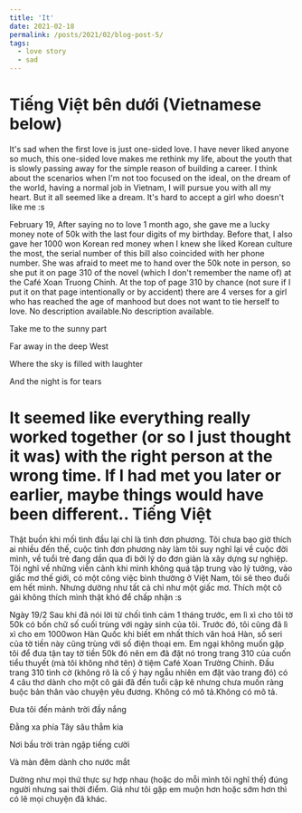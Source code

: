 ```yaml
---
title: 'It'
date: 2021-02-18
permalink: /posts/2021/02/blog-post-5/
tags:
  - love story
  - sad
---
```


Tiếng Việt bên dưới (Vietnamese below)
======
It's sad when the first love is just one-sided love. I have never liked anyone so much, this one-sided love makes me rethink my life, about the youth that is slowly passing away for the simple reason of building a career. I think about the scenarios when I'm not too focused on the ideal, on the dream of the world, having a normal job in Vietnam, I will pursue you with all my heart. But it all seemed like a dream. It's hard to accept a girl who doesn't like me :s

February 19, After saying no to love 1 month ago, she gave me a lucky money note of 50k with the last four digits of my birthday. Before that, I also gave her 1000 won Korean red money when I knew she liked Korean culture the most, the serial number of this bill also coincided with her phone number. She was afraid to meet me to hand over the 50k note in person, so she put it on page 310 of the novel (which I don't remember the name of) at the Café Xoan Truong Chinh. At the top of page 310 by chance (not sure if I put it on that page intentionally or by accident) there are 4 verses for a girl who has reached the age of manhood but does not want to tie herself to love. No description available.No description available.

Take me to the sunny part

Far away in the deep West

Where the sky is filled with laughter

And the night is for tears



It seemed like everything really worked together (or so I just thought it was) with the right person at the wrong time. If I had met you later or earlier, maybe things would have been different..
Tiếng Việt
======
Thật buồn khi mối tình đầu lại chỉ là tình đơn phương. Tôi chưa bao giờ thích ai nhiều đến thế, cuộc tình đơn phương này làm tôi suy nghĩ lại về cuộc đời mình, về tuổi trẻ đang dần qua đi bởi lý do đơn giản là xây dựng sự nghiệp. Tôi nghĩ về những viễn cảnh khi mình không quá tập trung vào lý tưởng, vào giấc mơ thế giới, có một công việc bình thường ở Việt Nam, tôi sẽ theo đuổi em hết mình. Nhưng dường như tất cả chỉ như một giấc mơ. Thích một cô gái không thích mình thật khó để chấp nhận :s

Ngày 19/2 Sau khi đã nói lời từ chối tình cảm 1 tháng trước, em lì xì cho tôi tờ 50k có bốn chữ số cuối trùng với ngày sinh của tôi. Trước đó, tôi cũng đã lì xì cho em 1000won Hàn Quốc khi biết em nhất thích văn hoá Hàn, số seri của tờ tiền này cũng trùng với số điện thoại em. Em ngại không muốn gặp tôi để đưa tận tay tờ tiền 50k đó nên em đã đặt nó trong trang 310 của cuốn tiểu thuyết (mà tôi không nhớ tên) ở tiệm Café Xoan Trường Chinh. Đầu trang 310 tình cờ (không rõ là cố ý hay ngẫu nhiên em đặt vào trang đó) có 4 câu thơ dành cho một cô gái đã đến tuổi cập kê nhưng chưa muốn ràng buộc bản thân vào chuyện yêu đương. Không có mô tả.Không có mô tả.

Đưa tôi đến mảnh trời đầy nắng

Đằng xa phía Tây sâu thẳm kia

Nơi bầu trời tràn ngập tiếng cười

Và màn đêm dành cho nước mắt



Dường như mọi thứ thực sự hợp nhau (hoặc do mỗi mình tôi nghĩ thế) đúng người nhưng sai thời điểm. Giá như tôi gặp em muộn hơn hoặc sớm hơn thì có lẽ mọi chuyện đã khác.